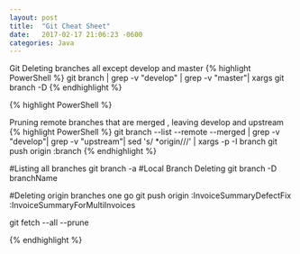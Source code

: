 ```yaml
---
layout: post
title:  "Git Cheat Sheet"
date:   2017-02-17 21:06:23 -0600
categories: Java
---
```

Git Deleting branches all except develop and master
{% highlight PowerShell %}
git branch | grep -v "develop" | grep -v "master"| xargs git branch -D
{% endhighlight %}

{% highlight PowerShell %}

Pruning remote branches that are merged , leaving develop and upstream
{% highlight PowerShell %}
 git branch --list --remote --merged | grep -v "develop"| grep -v "upstream"|  sed 's/ *origin\///'  | xargs -p -I branch git push origin :branch
{% endhighlight %}

#Listing all branches
git branch -a
#Local Branch Deleting
git branch -D  branchName

#Deleting origin branches one go
git push origin :InvoiceSummaryDefectFix  :InvoiceSummaryForMultiInvoices

git fetch --all --prune

{% endhighlight %}
